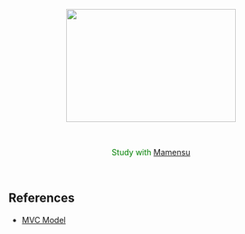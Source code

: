 <p align = "center">
  <img src="https://github.com/itsjh1242/Node.js/blob/main/img/node.js.png" width="300" height="200"/>
</p>
<br>
<p align = "center" style = "color: green";>
  Study with <a href = "https://github.com/qqaazz0222"> Mamensu </a>
</p>
<br>
<h2>
  References
</h2>
<ul>
  <li> <a href="https://gofnrk.tistory.com/">MVC Model</a> </li>
 </ul>

